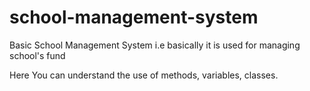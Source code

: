 # school-management-system
Basic School Management System i.e basically it is used for managing school's fund

Here You can understand the use of methods, variables, classes.
